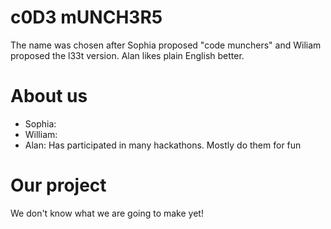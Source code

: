c0D3 mUNCH3R5
================

The name was chosen after Sophia proposed "code munchers" and Wiliam proposed the l33t version. Alan likes plain English better.


About us
===========================

- Sophia:
- William:
- Alan: Has participated in many hackathons. Mostly do them for fun


Our project
=======
We don't know what we are going to make yet!
